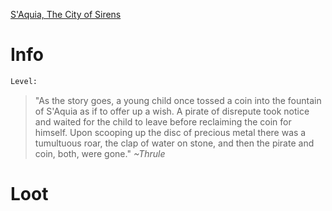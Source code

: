 <!-- TITLE: S'Aquia Fountain Spirit -->
[S'Aquia, The City of Sirens](saquia)

# Info

```perl
Level: 
```
> "As the story goes, a young child once tossed a coin into the fountain of S'Aquia as if to offer up a wish.  A pirate of disrepute took notice and waited for the child to leave before reclaiming the coin for himself.  Upon scooping up the disc of precious metal there was a tumultuous roar, the clap of water on stone, and then the pirate and coin, both, were gone."
> *~Thrule*


# Loot